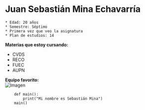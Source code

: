# Juan Sebastián Mina Echavarría

    * Edad: 20 años
    * Semestre: Séptimo
    * Primera vez que veo la asignatura
    * Plan de estudios: 14

**Materias que estoy cursando:**
* CVDS
* RECO
* FUEC
* AUPN

**Equipo favorito:**
\
![Imagen](https://pbs.twimg.com/profile_images/1347328023100534784/SLCNf10A.jpg)

```
	def main():
		print("Mi nombre es Sebastián Mina")
	main()
``` 

